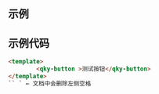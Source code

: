 
## 示例

<template>
    <qky-button >测试按钮</qky-button>
</template>

## 示例代码

```html
<template>
        <qky-button >测试按钮</qky-button>
</template>
`` ` ← 文档中会删除左侧空格

